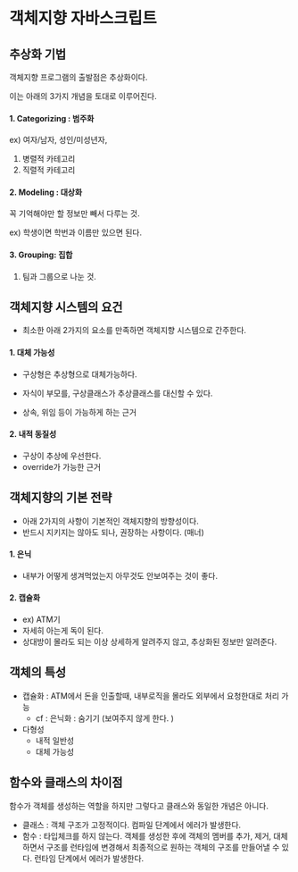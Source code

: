 # 객체지향 자바스크립트



## 추상화 기법

객체지향 프로그램의 출발점은 추상화이다. 

이는 아래의 3가지 개념을 토대로 이루어진다. 



#### 1. Categorizing : 범주화

ex) 여자/남자, 성인/미성년자, 

1. 병렬적 카테고리
2. 직렬적 카테고리



#### 2. Modeling : 대상화

꼭 기억해야만 할 정보만 빼서 다루는 것.

ex) 학생이면 학번과 이름만 있으면 된다. 



#### 3. Grouping: 집합

1. 팀과 그룹으로 나눈 것.



## 객체지향 시스템의 요건

- 최소한 아래 2가지의 요소를 만족하면 객체지향 시스템으로 간주한다. 



#### 1. 대체 가능성

- 구상형은 추상형으로 대체가능하다. 
- 자식이 부모를, 구상클래스가 추상클래스를 대신할 수 있다. 

- 상속, 위임 등이 가능하게 하는 근거



#### 2. 내적 동질성

- 구상이 추상에 우선한다. 
- override가 가능한 근거



## 객체지향의 기본 전략

- 아래 2가지의 사항이 기본적인 객체지향의 방향성이다. 
- 반드시 지키지는 않아도 되나, 권장하는 사항이다. (매너)



#### 1. 은닉

- 내부가 어떻게 생겨먹었는지 아무것도 안보여주는 것이 좋다.



#### 2. 캡슐화 

- ex) ATM기
- 자세히 아는게 독이 된다.
- 상대방이 몰라도 되는 이상 상세하게 알려주지 않고, 추상화된 정보만 알려준다. 



## 객체의 특성

- 캡슐화 : ATM에서 돈을 인출할때, 내부로직을 몰라도 외부에서 요청한대로 처리 가능
  - cf : 은닉화 : 숨기기 (보여주지 않게 한다. )
- 다형성
  - 내적 일반성
  - 대체 가능성





## 함수와 클래스의 차이점

함수가 객체를 생성하는 역할을 하지만 그렇다고 클래스와 동일한 개념은 아니다. 

- 클래스 : 객체 구조가 고정적이다. 컴파일 단계에서 에러가 발생한다.
- 함수 : 타입체크를 하지 않는다. 객체를 생성한 후에 객체의 멤버를 추가, 제거, 대체하면서 구조를 런타임에 변경해서 최종적으로 원하는 객체의 구조를 만들어낼 수 있다. 런타임 단계에서 에러가 발생한다. 





